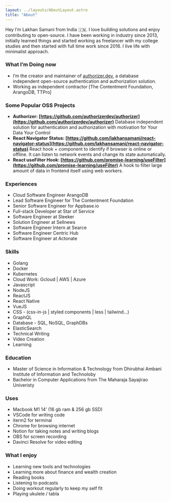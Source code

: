 ```yaml
---
layout: ../layouts/AboutLayout.astro
title: "About"
---
```


Hey I’m Lakhan Samani from India 🇮🇳. I love building solutions and enjoy contributing to open-source. I have been working in industry since 2013, initially learned things and started working as freelancer with my college studies and then started with full time work since 2016. I live life with minimalist approach.

### What I’m Doing now

- I’m the creator and maintainer of [authorizer.dev](http://authorizer.dev), a database independent open-source authentication and authorization solution.
- Working as independent contractor [The Contentment Foundation, ArangoDB, TTPro]

### Some Popular OSS Projects

- **Authorizer: [https://github.com/authorizerdev/authorizer](https://github.com/authorizerdev/authorizer)**
  Database independent solution for authentication and authorization with motivation for Your Data Your Control
- **React Navigator Status: [https://github.com/lakhansamani/react-navigator-status](https://github.com/lakhansamani/react-navigator-status)**
  React hook + component to identify if browser is online or offline. It can listen to network events and change its state automatically.
- **React useFilter Hook: [https://github.com/promise-learning/useFilter](https://github.com/promise-learning/useFilter)**
  A hook to filter large amount of data in frontend itself using web workers.

### Experiences

- Cloud Software Engineer ArangoDB
- Lead Software Engineer for The Contentment Foundation
- Senior Software Engineer for Appbase.io
- Full-stack Developer at Star of Service
- Software Engineer at Sleeker
- Solution Engineer at Sellnews
- Software Engineer Intern at Searce
- Software Engineer Centric Hub
- Software Engineer at Actonate

### Skills

- Golang
- Docker
- Kubernetes
- Cloud Work: Gcloud | AWS | Azure
- Javascript
- NodeJS
- ReactJS
- React Native
- VueJS
- CSS - (css-in-js | styled components | less | tailwind…)
- GraphQL
- Database - SQL, NoSQL, GraphDBs
- ElasticSearch
- Technical Writing
- Video Creation
- Learning

### Education

- Master of Science in Information & Technology from Dhirubhai Ambani Institute of Information and Technoloby
- Bachelor in Computer Applications from The Maharaja Sayajirao Univeristy

### Uses

- Macbook M1 14’ (16 gb ram & 256 gb SSD)
- VSCode for writing code
- iterm2 for terminal
- Chrome for browsing internet
- Notion for taking notes and writing blogs
- OBS for screen recording
- Davinci Resolve for video editing

### What I enjoy

- Learning new tools and technologies
- Learning more about finance and wealth creation
- Reading books
- Listening to podcasts
- Doing workout regularly to keep my self fit
- Playing ukulele / tabla
